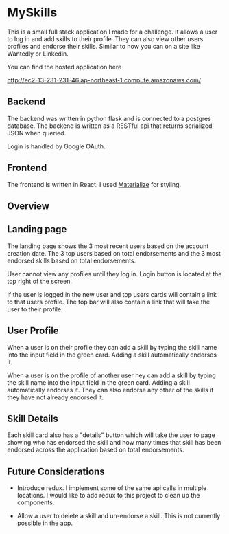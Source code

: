 # MySkills

This is a small full stack application I made for a challenge. It allows a user to log in and add skills to their profile. They can also view other users profiles and endorse their skills. Similar to how you can on a site like Wantedly or Linkedin.

You can find the hosted application here

http://ec2-13-231-231-46.ap-northeast-1.compute.amazonaws.com/

## Backend

The backend was written in python flask and is connected to a postgres database. The backend is written as a RESTful api that returns serialized JSON when queried.

Login is handled by Google OAuth.

## Frontend

The frontend is written in React. I used [Materialize](materializecss.com) for styling.

## Overview

## Landing page

The landing page shows the 3 most recent users based on the account creation date. The 3 top users based on total endorsements and the 3 most endorsed skills based on total endorsements.

User cannot view any profiles until they log in. Login button is located at the top right of the screen.

If the user is logged in the new user and top users cards will contain a link to that users profile. The top bar will also contain a link that will take the user to their profile.

## User Profile

When a user is on their profile they can add a skill by typing the skill name into the input field in the green card. Adding a skill automatically endorses it.

When a user is on the profile of another user hey can add a skill by typing the skill name into the input field in the green card. Adding a skill automatically endorses it. They can also endorse any other of the skills if they have not already endorsed it.

## Skill Details

Each skill card also has a "details" button which will take the user to page showing who has endorsed the skill and how many times that skill has been endorsed across the application based on total endorsements.

## Future Considerations

- Introduce redux. I implement some of the same api calls in multiple locations. I would like to add redux to this project to clean up the components.

- Allow a user to delete a skill and un-endorse a skill. This is not currently possible in the app. 